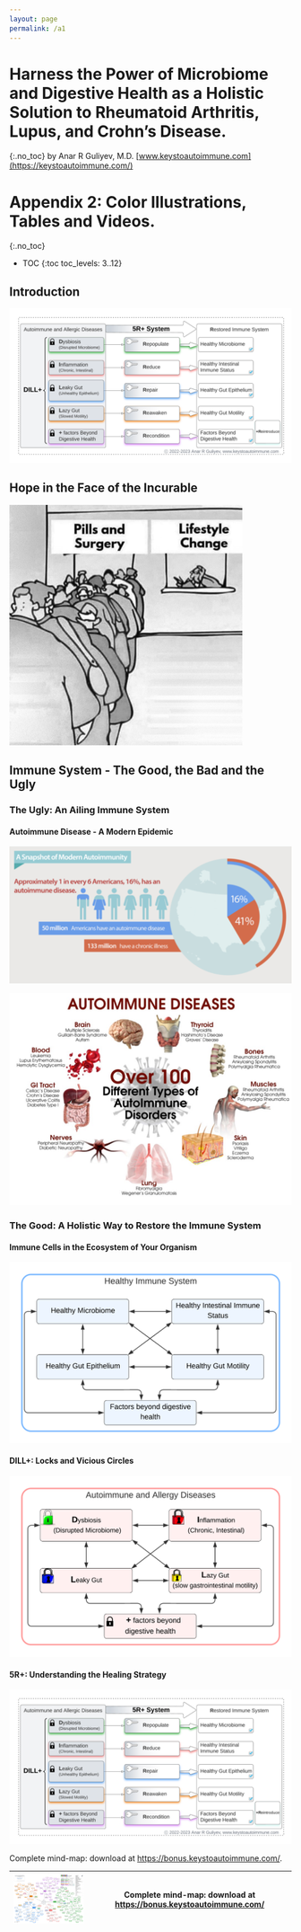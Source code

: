 ```yaml
---
layout: page
permalink: /a1
---
```


# Harness the Power of Microbiome and Digestive Health as a Holistic Solution to Rheumatoid Arthritis, Lupus, and Crohn’s Disease.
{:.no_toc}
by Anar R Guliyev, M.D. [www.keystoautoimmune.com](https://keystoautoimmune.com/)

# Appendix 2: Color Illustrations, Tables and Videos.
{:.no_toc}

* TOC
{:toc toc_levels: 3..12}


## Introduction

![overview dill 5r.png](illustrations%2Fdiagrams%2Foverview%20dill%205r.png)

## <a name="1" /> Hope in the Face of the Incurable

<img alt="lifestyle change not popular.jpg" src="illustrations%2Flifestyle%20change%20not%20popular.jpg" style="width: 26rem;" />

## Immune System - The Good, the Bad and the Ugly

### The Ugly: An Ailing Immune System

#### <a name="2" /> Autoimmune Disease - A Modern Epidemic

<img alt="aics-500x242.png" src="illustrations%2Faics-500x242.png" style="width: 50rem;" />

![autoimmune diseases.jpeg](illustrations%2Fautoimmune%20diseases.jpeg)

### The Good: A Holistic Way to Restore the Immune System 

#### <a name="3" /> Immune Cells in the Ecosystem of Your Organism

![healthy immune system.png](illustrations%2Fdiagrams%2Fhealthy%20immune%20system.png)

#### <a name="4" /> DILL+: Locks and Vicious Circles

![disease map.png](illustrations%2Fdiagrams%2Fdisease%20map.png)

#### <a name="5" /> 5R+: Understanding the Healing Strategy

![overview dill 5r.png](illustrations%2Fdiagrams%2Foverview%20dill%205r.png)

Complete mind-map: download at <https://bonus.keystoautoimmune.com/>. 


| [![5 Keys to Unlock the Autoimmune Shackles - Large Mind Map](illustrations%2Fdiagrams%2F5%20Keys%20to%20Unlock%20the%20Autoimmune%20Shackles%20-%20Large%20Mind%20Map.png)](https://bonus.keystoautoimmune.com/) | Complete mind-map: download at <https://bonus.keystoautoimmune.com/> |
|-------------------------------------------------------------------------------------------------------------------------------------------------------------------------------------------------------------------|----------------------------------------------------------------------|
